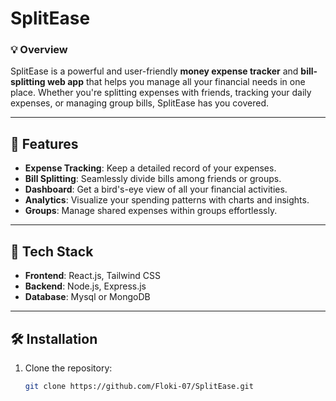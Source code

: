 # SplitEase

### 💡 **Overview**
SplitEase is a powerful and user-friendly **money expense tracker** and **bill-splitting web app** that helps you manage all your financial needs in one place. Whether you're splitting expenses with friends, tracking your daily expenses, or managing group bills, SplitEase has you covered.

---

## 🚀 **Features**
- **Expense Tracking**: Keep a detailed record of your expenses.
- **Bill Splitting**: Seamlessly divide bills among friends or groups.
- **Dashboard**: Get a bird's-eye view of all your financial activities.
- **Analytics**: Visualize your spending patterns with charts and insights.
- **Groups**: Manage shared expenses within groups effortlessly.

---

## 🔧 **Tech Stack**
- **Frontend**: React.js, Tailwind CSS
- **Backend**: Node.js, Express.js
- **Database**: Mysql or MongoDB


---

## 🛠️ **Installation**
1. Clone the repository:
   ```bash
   git clone https://github.com/Floki-07/SplitEase.git

